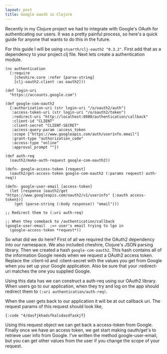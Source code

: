 ```yaml
---
layout: post
title: Google oauth in Clojure
---
```

Recently in my Clojure project we had to integrate with Google's OAuth for
authenticating our users.  It was a pretty painful process, so here's a quick
guide for anyone that wants to do this in the future.

For this guide I will be using `stuarth/clj-oauth2 "0.3.2"`.  First add that as
a dependency to your project.clj file.  Next lets create a authentication
module.

    (ns authentication
      (:require
        [cheshire.core :refer [parse-string]
        [clj-oauth2.client :as oauth2]))

    (def login-uri
      "https://accounts.google.com")

    (def google-com-oauth2
      {:authorization-uri (str login-uri "/o/oauth2/auth")
       :access-token-uri (str login-uri "/o/oauth2/token")
       :redirect-uri "http://localhost:8080/authentication/callback"
       :client-id "CLIENT"
       :client-secret "CLIENT-SECRET"
       :access-query-param :access_token
       :scope ["https://www.googleapis.com/auth/userinfo.email"]
       :grant-type "authorization_code"
       :access-type "online"
       :approval_prompt ""})
    
    (def auth-req
      (oauth2/make-auth-request google-com-oauth2))

    (defn- google-access-token [request]
      (oauth2/get-access-token google-com-oauth2 (:params request) auth-req))

    (defn- google-user-email [access-token]
      (let [response (oauth2/get "https://www.googleapis.com/oauth2/v1/userinfo" {:oauth access-token})]
        (get (parse-string (:body response)) "email")))

    ;; Redirect them to (:uri auth-req)

    ;; When they comeback to /authentication/callback
    (google-user-email  ;=> user's email trying to lgo in
      (google-access-token *request*))

So what did we do here?  First of all we required the OAuth2 dependency into
our namespace. We also included cheshire, Clojure's JSON parsing library. Then we 
created a hash `google-com-oauth2`.  This hash contains all of the information Google
needs when we request a OAuth2 access token. Replace the :client-id and
:client-secret with the values you get from Google when you set up your Google
application. Also be sure that your :redirect-uri matches the one you supplied
Google.  

Using this data has we can construct a auth-req using our OAuth2 library.  When
users go to our application, when they try and log on the app should redirect
them to `(:uri authentication/auth-req)`.

When the user gets back to our application it will be at out callback uri.
The request params of this request should look like,

    {:code "4/dasfjkhadsfkalsdasdfaskjf}

Using this request object we can get back a access-token from Google.  Finally
once we have an access token, we get start making oauth/get's to retrieve user
info from Google.  I've written the method google-user-email, but you can get
other values from the user if you change the scope of your request.


